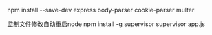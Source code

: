 npm install --save-dev express body-parser cookie-parser multer


监制文件修改自动重启node
npm install -g supervisor
supervisor app.js